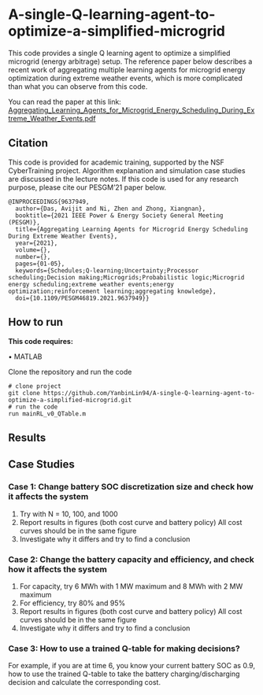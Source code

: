 # A-single-Q-learning-agent-to-optimize-a-simplified-microgrid
This code provides a single Q learning agent to optimize a simplified microgrid (energy arbitrage) setup. The reference paper below describes a recent work of aggregating multiple learning agents for microgrid energy optimization during extreme weather events, which is more complicated than what you can observe from this code. 

You can read the paper at this link: [Aggregating_Learning_Agents_for_Microgrid_Energy_Scheduling_During_Extreme_Weather_Events.pdf](https://github.com/YanbinLin94/A-single-Q-learning-agent-to-optimize-a-simplified-microgrid/files/14817710/Aggregating_Learning_Agents_for_Microgrid_Energy_Scheduling_During_Extreme_Weather_Events.pdf)


## **Citation**
This code is provided for academic training, supported by the NSF CyberTraining project. Algorithm explanation and simulation case studies are discussed in the lecture notes.
If this code is used for any research purpose, please cite our PESGM’21 paper below.
```
@INPROCEEDINGS{9637949,
  author={Das, Avijit and Ni, Zhen and Zhong, Xiangnan},
  booktitle={2021 IEEE Power & Energy Society General Meeting (PESGM)}, 
  title={Aggregating Learning Agents for Microgrid Energy Scheduling During Extreme Weather Events}, 
  year={2021},
  volume={},
  number={},
  pages={01-05},
  keywords={Schedules;Q-learning;Uncertainty;Processor scheduling;Decision making;Microgrids;Probabilistic logic;Microgrid energy scheduling;extreme weather events;energy optimization;reinforcement learning;aggregating knowledge},
  doi={10.1109/PESGM46819.2021.9637949}}
```

## **How to run**
**This code requires:**

•	MATLAB

Clone the repository and run the code
```
# clone project
git clone https://github.com/YanbinLin94/A-single-Q-learning-agent-to-optimize-a-simplified-microgrid.git
# run the code
run mainRL_v0_QTable.m
```

## **Results**

## Case Studies
### Case 1: Change battery SOC discretization size and check how it affects the system 
1. Try with N = 10, 100, and 1000
2. Report results in figures (both cost curve and battery policy)
   All cost curves should be in the same figure
3. Investigate why it differs and try to find a conclusion 

### Case 2: Change the battery capacity and efficiency, and check how it affects the system 
1. For capacity, try 6 MWh with 1 MW maximum and 8 MWh with 2 MW maximum
2. For efficiency, try 80% and 95%
3. Report results in figures (both cost curve and battery policy)
   All cost curves should be in the same figure
4. Investigate why it differs and try to find a conclusion 

### Case 3: How to use a trained Q-table for making decisions?
For example, if you are at time 6, you know your current battery SOC as 0.9, how to use the trained Q-table to take the battery charging/discharging decision and calculate the corresponding cost.

